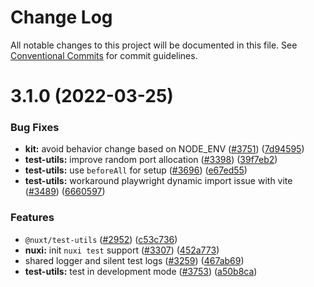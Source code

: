 # Change Log

All notable changes to this project will be documented in this file.
See [Conventional Commits](https://conventionalcommits.org) for commit guidelines.

# 3.1.0 (2022-03-25)


### Bug Fixes

* **kit:** avoid behavior change based on NODE_ENV ([#3751](https://github.com/nuxt/framework/issues/3751)) ([7d94595](https://github.com/nuxt/framework/commit/7d945952d83c826ee15ff483bbbdf7aed58e6a9a))
* **test-utils:** improve random port allocation ([#3398](https://github.com/nuxt/framework/issues/3398)) ([39f7eb2](https://github.com/nuxt/framework/commit/39f7eb2cd21d6e3a5642eca877d5f4fc6d28f840))
* **test-utils:** use `beforeAll` for setup ([#3696](https://github.com/nuxt/framework/issues/3696)) ([e67ed55](https://github.com/nuxt/framework/commit/e67ed55de38de67324876f505d265bdaa0b15ec5))
* **test-utils:** workaround playwright dynamic import issue with vite ([#3489](https://github.com/nuxt/framework/issues/3489)) ([6660597](https://github.com/nuxt/framework/commit/66605971a887916428a1abba056b872408a1f1ef))


### Features

* `@nuxt/test-utils` ([#2952](https://github.com/nuxt/framework/issues/2952)) ([c53c736](https://github.com/nuxt/framework/commit/c53c7360b78611e4efcd86c426f552cf3d6eabec))
* **nuxi:** init `nuxi test` support ([#3307](https://github.com/nuxt/framework/issues/3307)) ([452a773](https://github.com/nuxt/framework/commit/452a7730e0b162745e80919d2c23118ab7df4f46))
* shared logger and silent test logs ([#3259](https://github.com/nuxt/framework/issues/3259)) ([467ab69](https://github.com/nuxt/framework/commit/467ab693b987c57efe3a8f2bcccda2464bd2f27e))
* **test-utils:** test in development mode ([#3753](https://github.com/nuxt/framework/issues/3753)) ([a50b8ca](https://github.com/nuxt/framework/commit/a50b8ca712887fb9fd9530c27a5005b23f8b37e1))
